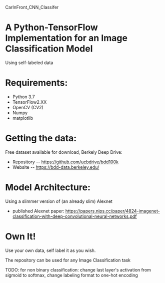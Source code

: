CarInFront_CNN_Classifer

# A Python-TensorFlow Implementation for an Image Classification Model

Using self-labeled data

# Requirements:
  - Python 3.7
  - TensorFlow2.XX
  - OpenCV (CV2)
  - Numpy
  - matplotlib


# Getting the data:
Free dataset available for download, Berkely Deep Drive:
  - Repository -- https://github.com/ucbdrive/bdd100k
  - Website -- https://bdd-data.berkeley.edu/

# Model Architecture:
Using a slimmer version of (an already slim) Alexnet
  - published Alexnet paper: https://papers.nips.cc/paper/4824-imagenet-classification-with-deep-convolutional-neural-networks.pdf



# Own It!

Use your own data, self label it as you wish.

The repository can be used for any Image Classification task

TODO: for non binary classification: change last layer's activation from sigmoid to softmax, change labeling format to one-hot encoding


